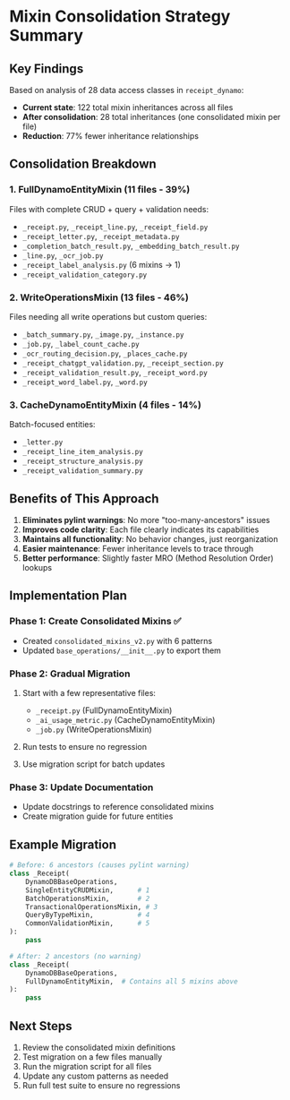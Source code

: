 # Mixin Consolidation Strategy Summary

## Key Findings

Based on analysis of 28 data access classes in `receipt_dynamo`:

- **Current state**: 122 total mixin inheritances across all files
- **After consolidation**: 28 total inheritances (one consolidated mixin per file)
- **Reduction**: 77% fewer inheritance relationships

## Consolidation Breakdown

### 1. **FullDynamoEntityMixin** (11 files - 39%)
Files with complete CRUD + query + validation needs:
- `_receipt.py`, `_receipt_line.py`, `_receipt_field.py`
- `_receipt_letter.py`, `_receipt_metadata.py`
- `_completion_batch_result.py`, `_embedding_batch_result.py`
- `_line.py`, `_ocr_job.py`
- `_receipt_label_analysis.py` (6 mixins → 1)
- `_receipt_validation_category.py`

### 2. **WriteOperationsMixin** (13 files - 46%)
Files needing all write operations but custom queries:
- `_batch_summary.py`, `_image.py`, `_instance.py`
- `_job.py`, `_label_count_cache.py`
- `_ocr_routing_decision.py`, `_places_cache.py`
- `_receipt_chatgpt_validation.py`, `_receipt_section.py`
- `_receipt_validation_result.py`, `_receipt_word.py`
- `_receipt_word_label.py`, `_word.py`

### 3. **CacheDynamoEntityMixin** (4 files - 14%)
Batch-focused entities:
- `_letter.py`
- `_receipt_line_item_analysis.py`
- `_receipt_structure_analysis.py`
- `_receipt_validation_summary.py`

## Benefits of This Approach

1. **Eliminates pylint warnings**: No more "too-many-ancestors" issues
2. **Improves code clarity**: Each file clearly indicates its capabilities
3. **Maintains all functionality**: No behavior changes, just reorganization
4. **Easier maintenance**: Fewer inheritance levels to trace through
5. **Better performance**: Slightly faster MRO (Method Resolution Order) lookups

## Implementation Plan

### Phase 1: Create Consolidated Mixins ✅
- Created `consolidated_mixins_v2.py` with 6 patterns
- Updated `base_operations/__init__.py` to export them

### Phase 2: Gradual Migration
1. Start with a few representative files:
   - `_receipt.py` (FullDynamoEntityMixin)
   - `_ai_usage_metric.py` (CacheDynamoEntityMixin)
   - `_job.py` (WriteOperationsMixin)

2. Run tests to ensure no regression

3. Use migration script for batch updates

### Phase 3: Update Documentation
- Update docstrings to reference consolidated mixins
- Create migration guide for future entities

## Example Migration

```python
# Before: 6 ancestors (causes pylint warning)
class _Receipt(
    DynamoDBBaseOperations,
    SingleEntityCRUDMixin,      # 1
    BatchOperationsMixin,       # 2
    TransactionalOperationsMixin, # 3
    QueryByTypeMixin,           # 4
    CommonValidationMixin,      # 5
):
    pass

# After: 2 ancestors (no warning)
class _Receipt(
    DynamoDBBaseOperations,
    FullDynamoEntityMixin,  # Contains all 5 mixins above
):
    pass
```

## Next Steps

1. Review the consolidated mixin definitions
2. Test migration on a few files manually
3. Run the migration script for all files
4. Update any custom patterns as needed
5. Run full test suite to ensure no regressions